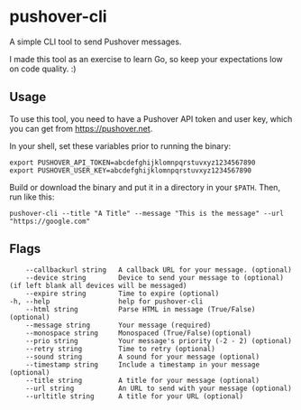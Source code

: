# pushover-cli

A simple CLI tool to send Pushover messages.

I made this tool as an exercise to learn Go, so keep your expectations low on code quality. :)

## Usage

To use this tool, you need to have a Pushover API token and user key, which you can get from https://pushover.net.

In your shell, set these variables prior to running the binary: 

    export PUSHOVER_API_TOKEN=abcdefghijklomnpqrstuvxyz1234567890
    export PUSHOVER_USER_KEY=abcdefghijklomnpqrstuvxyz1234567890

Build or download the binary and put it in a directory in your `$PATH`. Then, run like this:

    pushover-cli --title "A Title" --message "This is the message" --url "https://google.com"    


## Flags


        --callbackurl string   A callback URL for your message. (optional)
        --device string        Device to send your message to (optional)(if left blank all devices will be messaged)
        --expire string        Time to expire (optional)
    -h, --help                 help for pushover-cli
        --html string          Parse HTML in message (True/False)(optional)
        --message string       Your message (required)
        --monospace string     Monospaced (True/False)(optional)
        --prio string          Your message's priority (-2 - 2) (optional)
        --retry string         Time to retry (optional)
        --sound string         A sound for your message (optional)
        --timestamp string     Include a timestamp in your message (optional)
        --title string         A title for your message (optional)
        --url string           An URL to send with your message (optional)
        --urltitle string      A title for your URL (optional)